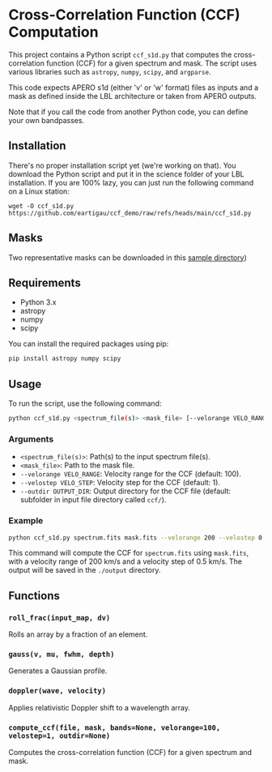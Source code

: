 # Cross-Correlation Function (CCF) Computation

This project contains a Python script `ccf_s1d.py` that computes the cross-correlation function (CCF) for a given spectrum and mask. The script uses various libraries such as `astropy`, `numpy`, `scipy`, and `argparse`.

This code expects APERO s1d (either 'v' or 'w' format) files as inputs and a mask as defined inside the LBL architecture or taken from APERO outputs.

Note that if you call the code from another Python code, you can define your own bandpasses.

## Installation

There's no proper installation script yet (we're working on that). You download the Python script and put it in the science folder of your LBL installation. If you are 100% lazy, you can just run the following command on a Linux station:

```wget -O ccf_s1d.py https://github.com/eartigau/ccf_demo/raw/refs/heads/main/ccf_s1d.py```

## Masks
Two representative masks can be downloaded in this [sample directory](https://www.astro.umontreal.ca/~artigau/masks/))

## Requirements

- Python 3.x
- astropy
- numpy
- scipy

You can install the required packages using pip:

```sh
pip install astropy numpy scipy
```

## Usage

To run the script, use the following command:

```sh
python ccf_s1d.py <spectrum_file(s)> <mask_file> [--velorange VELO_RANGE] [--velostep VELO_STEP] [--outdir OUTPUT_DIR]
```

### Arguments

- `<spectrum_file(s)>`: Path(s) to the input spectrum file(s).
- `<mask_file>`: Path to the mask file.
- `--velorange VELO_RANGE`: Velocity range for the CCF (default: 100).
- `--velostep VELO_STEP`: Velocity step for the CCF (default: 1).
- `--outdir OUTPUT_DIR`: Output directory for the CCF file (default: subfolder in input file directory called `ccf/`).

### Example

```sh
python ccf_s1d.py spectrum.fits mask.fits --velorange 200 --velostep 0.5 --outdir ./output
```

This command will compute the CCF for `spectrum.fits` using `mask.fits`, with a velocity range of 200 km/s and a velocity step of 0.5 km/s. The output will be saved in the `./output` directory.

## Functions

### `roll_frac(input_map, dv)`

Rolls an array by a fraction of an element.

### `gauss(v, mu, fwhm, depth)`

Generates a Gaussian profile.

### `doppler(wave, velocity)`

Applies relativistic Doppler shift to a wavelength array.

### `compute_ccf(file, mask, bands=None, velorange=100, velostep=1, outdir=None)`

Computes the cross-correlation function (CCF) for a given spectrum and mask.

